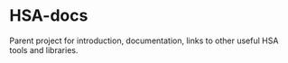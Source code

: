 HSA-docs
========

Parent project for introduction, documentation, links to other useful HSA tools and libraries.
